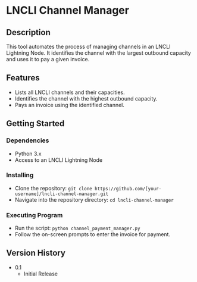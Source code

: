 # LNCLI Channel Manager

## Description
This tool automates the process of managing channels in an LNCLI Lightning Node. It identifies the channel with the largest outbound capacity and uses it to pay a given invoice.

## Features
- Lists all LNCLI channels and their capacities.
- Identifies the channel with the highest outbound capacity.
- Pays an invoice using the identified channel.

## Getting Started

### Dependencies
- Python 3.x
- Access to an LNCLI Lightning Node

### Installing
- Clone the repository: `git clone https://github.com/[your-username]/lncli-channel-manager.git`
- Navigate into the repository directory: `cd lncli-channel-manager`

### Executing Program
- Run the script: `python channel_payment_manager.py`
- Follow the on-screen prompts to enter the invoice for payment.


## Version History
- 0.1
    - Initial Release


